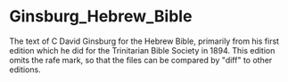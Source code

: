 # Ginsburg_Hebrew_Bible
The text of C David Ginsburg for the Hebrew Bible, primarily from his first edition which he did for the Trinitarian Bible Society in 1894. This edition omits the rafe mark, so that the files can be compared by "diff" to other editions.

